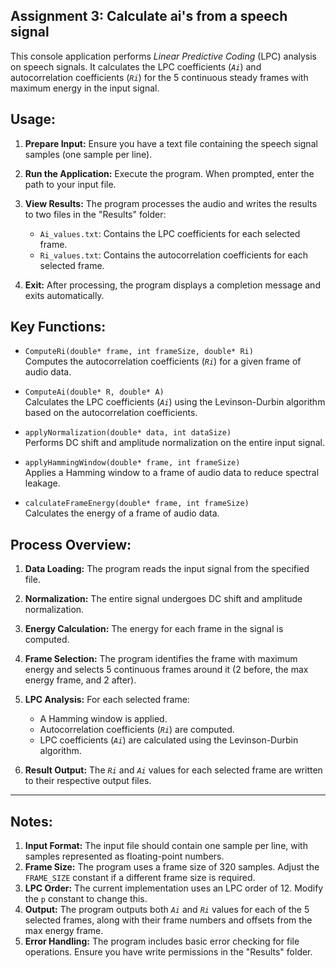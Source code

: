 ## Assignment 3: Calculate ai's from a speech signal

This console application performs *Linear Predictive Coding* (LPC) analysis on speech signals. 
It calculates the LPC coefficients (*`Ai`*) and autocorrelation coefficients (*`Ri`*) for the 5 continuous steady frames with maximum energy in the input signal.

## Usage:

1. **Prepare Input:** Ensure you have a text file containing the speech signal samples (one sample per line).

2. **Run the Application:** Execute the program. When prompted, enter the path to your input file.

3. **View Results:** The program processes the audio and writes the results to two files in the "Results" folder:
   - `Ai_values.txt`: Contains the LPC coefficients for each selected frame.
   - `Ri_values.txt`: Contains the autocorrelation coefficients for each selected frame.

4. **Exit:** After processing, the program displays a completion message and exits automatically.

## Key Functions:

- `ComputeRi(double* frame, int frameSize, double* Ri)`  
  Computes the autocorrelation coefficients (*`Ri`*) for a given frame of audio data.

- `ComputeAi(double* R, double* A)`  
  Calculates the LPC coefficients (*`Ai`*) using the Levinson-Durbin algorithm based on the autocorrelation coefficients.

- `applyNormalization(double* data, int dataSize)`  
  Performs DC shift and amplitude normalization on the entire input signal.

- `applyHammingWindow(double* frame, int frameSize)`  
  Applies a Hamming window to a frame of audio data to reduce spectral leakage.

- `calculateFrameEnergy(double* frame, int frameSize)`  
  Calculates the energy of a frame of audio data.

## Process Overview:

1. **Data Loading:** The program reads the input signal from the specified file.

2. **Normalization:** The entire signal undergoes DC shift and amplitude normalization.

3. **Energy Calculation:** The energy for each frame in the signal is computed.

4. **Frame Selection:** The program identifies the frame with maximum energy and selects 5 continuous frames around it (2 before, the max energy frame, and 2 after).

5. **LPC Analysis:** For each selected frame:
   - A Hamming window is applied.
   - Autocorrelation coefficients (*`Ri`*) are computed.
   - LPC coefficients (*`Ai`*) are calculated using the Levinson-Durbin algorithm.

6. **Result Output:** The *`Ri`* and *`Ai`* values for each selected frame are written to their respective output files.
---
## Notes:
1. **Input Format:** The input file should contain one sample per line, with samples represented as floating-point numbers.
2. **Frame Size:** The program uses a frame size of 320 samples. Adjust the `FRAME_SIZE` constant if a different frame size is required.
3. **LPC Order:** The current implementation uses an LPC order of 12. Modify the `p` constant to change this.
4. **Output:** The program outputs both *`Ai`* and *`Ri`* values for each of the 5 selected frames, along with their frame numbers and offsets from the max energy frame.
5. **Error Handling:** The program includes basic error checking for file operations. Ensure you have write permissions in the "Results" folder.